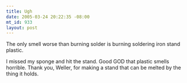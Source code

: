 ```yaml
--- 
title: Ugh
date: 2005-03-24 20:22:35 -08:00
mt_id: 933
layout: post
---
```

The only smell worse than burning solder is burning soldering iron stand plastic.

I missed my sponge and hit the stand. Good GOD that plastic smells horrible. Thank you, Weller, for making a stand that can be melted by the thing it holds.
